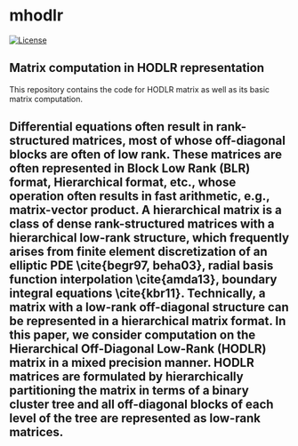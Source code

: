 #   mhodlr

[![License](https://img.shields.io/badge/License-BSD_3--Clause-lightblue.svg)](https://opensource.org/licenses/BSD-3-Clause)

## Matrix computation in HODLR representation

This repository contains the code for HODLR matrix as well as its basic matrix computation.

Differential equations often result in rank-structured matrices, most of whose off-diagonal blocks are often of low rank. These matrices are often represented in Block Low Rank (BLR) format, Hierarchical format, etc., whose operation often results in fast arithmetic, e.g., matrix-vector product.  A hierarchical matrix is a class of dense rank-structured matrices with a hierarchical low-rank structure, which frequently arises from finite element discretization of an elliptic PDE \cite{begr97, beha03}, radial basis function interpolation \cite{amda13}, boundary integral equations \cite{kbr11}. Technically, a matrix with a low-rank off-diagonal structure can be represented in a hierarchical matrix format. In this paper, we consider computation on the Hierarchical Off-Diagonal Low-Rank (HODLR) matrix in a mixed precision manner. HODLR matrices are formulated by hierarchically partitioning the matrix in terms of a binary cluster tree and all off-diagonal blocks of each level of the tree are represented as low-rank matrices. 
-------------

